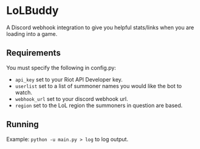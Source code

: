 # LoLBuddy
A Discord webhook integration to give you helpful stats/links when you are loading into a game.

## Requirements
You must specify the following in config.py:
- `api_key` set to your Riot API Developer key.
- `userlist` set to a list of summoner names you would like the bot to watch.
- `webhook_url` set to your discord webhook url.
- `region` set to the LoL region the summoners in question are based.

## Running
Example:
`python -u main.py > log` to log output. 
